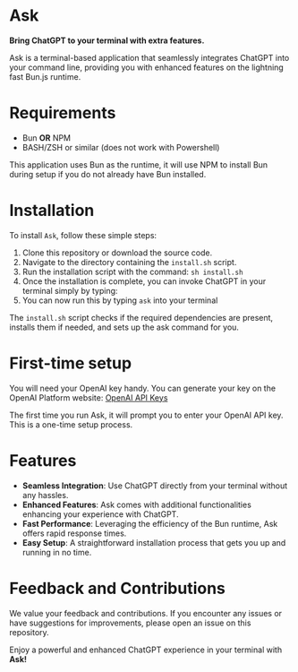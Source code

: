 # Ask

**Bring ChatGPT to your terminal with extra features.**

Ask is a terminal-based application that seamlessly integrates ChatGPT into your command line, providing you with enhanced features on the lightning fast Bun.js runtime.

# Requirements

- Bun **OR** NPM
- BASH/ZSH or similar (does not work with Powershell)

This application uses Bun as the runtime, it will use NPM to install Bun during setup if you do not already have Bun installed.

# Installation

To install `Ask`, follow these simple steps:

1. Clone this repository or download the source code.
1. Navigate to the directory containing the `install.sh` script.
1. Run the installation script with the command: `sh install.sh`
1. Once the installation is complete, you can invoke ChatGPT in your terminal simply by typing:
1. You can now run this by typing `ask` into your terminal

The `install.sh` script checks if the required dependencies are present, installs them if needed, and sets up the ask command for you.

# First-time setup

You will need your OpenAI key handy. You can generate your key on the OpenAI Platform website:
[OpenAI API Keys](https://platform.openai.com/account/api-keys)

The first time you run Ask, it will prompt you to enter your OpenAI API key. This is a one-time setup process.

# Features

- **Seamless Integration**: Use ChatGPT directly from your terminal without any hassles.
- **Enhanced Features**: Ask comes with additional functionalities enhancing your experience with ChatGPT.
- **Fast Performance**: Leveraging the efficiency of the Bun runtime, Ask offers rapid response times.
- **Easy Setup**: A straightforward installation process that gets you up and running in no time.

# Feedback and Contributions

We value your feedback and contributions. If you encounter any issues or have suggestions for improvements, please open an issue on this repository.

Enjoy a powerful and enhanced ChatGPT experience in your terminal with **Ask!**

